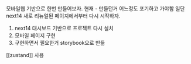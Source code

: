 모바일웹 기반으로 한번 만들어보자.
현재 - 만들던거 어느정도 포기하고 가야함
일단 next14 새로 리뉴얼된 페이지에서부터 다시 시작하자.
1. next14 대시보드 기반으로 프로젝트 다시 설치
2. 모바일 페이지 구현
3. 구현하면서 필요한거 storybook으로 만듦

[[zustand]] 사용